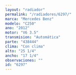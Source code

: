 ```yaml
---
layout: "radiador"
permalink: "/radiadores/6297/"
marca: "Mercedes Benz"
modelo: "C250"
ano: "2012"
motor: "V6 3.5"
transmision: "Automática"
parte: "438444"
clima: "Con clima"
alto: "25 1/4"
ancho: "17 1/4"
observaciones: ""
id: "6297"
---
```


